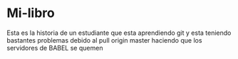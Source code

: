 # Mi-libro
Esta es la historia de un estudiante
que esta aprendiendo git
y esta teniendo bastantes problemas
debido al pull origin master
haciendo que los servidores de BABEL se quemen